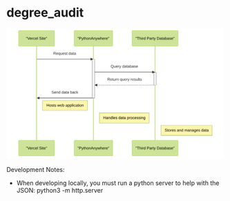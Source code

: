 # degree_audit

![Site Architecture](./images/architecture.svg)

Development Notes:

- When developing locally, you must run a python server to help with the JSON: python3 -m http.server
